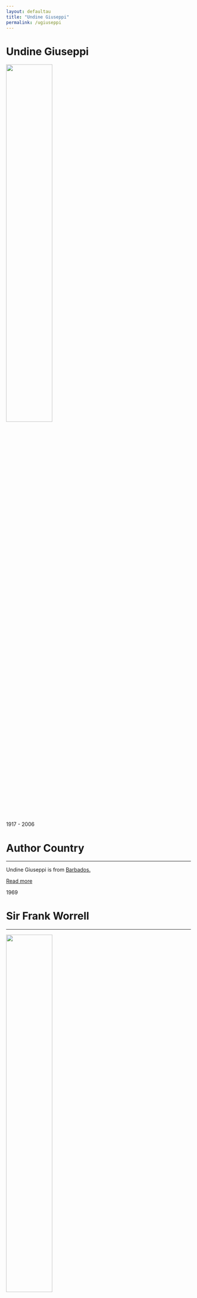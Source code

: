 ```yaml
---
layout: defaultau
title: "Undine Giuseppi"
permalink: /ugiuseppi
---
```

<!-- partial:index.partial.html -->
<div class="content">
     <h1>Undine Giuseppi</h1>
    <div class="quote">
        <div><img src="https://arimacirc.files.wordpress.com/2017/04/undine-crop-1-redo.jpg?w=217" height="50%" width = "50%" class="logo"></div>
    </div>
    <div class="timeline">
        <div style="padding-bottom:100px;"></div>
        <div class="block">
             <div class="date right"><p class="right"> 1917 - 2006 </p></div>
            <div class="dot"></div>
            <div class="left first">
            <div class="author_country">
                <h1>Author Country</h1><hr>
          <div class="aclocation">  <p>Undine Giuseppi is from <a href="{{ site.baseurl }}/12">Barbados.</a></p></div>
              <div class="acreadmore">  <a href="#" target="_blank">Read more</a></div>
            </div>
            </div>
            </div>
        <div class="block">
            <div class="date left"><p class="left">1969</p></div>
            <div class="dot"></div>
            <div class="right">
                <h1>Sir Frank Worrell</h1><hr>
                <p><img src="" height="50%" width = "50%"></p>
                <p>
                Language: English<br/>
                Publisher: Nelson Thornes<br/>
                Pub_location: Cheltenham, England<br/>
                Genre: Biography<br/>
                Length: 92<br/>                   </p>
            </div>
        </div>
       <div class="block">
            <div class="date right"><p class="right">1971</p></div>
            <div class="dot"></div>
            <div class="left">
                <h1>Nelson’s New West Indian Readers 1</h1><hr>
                <p><img src="https://images-na.ssl-images-amazon.com/images/S/compressed.photo.goodreads.com/books/1347933876i/5725087.jpg" height="50%" width = "50%"></p>
                <p>
                Language: English<br/>
                Publisher: Nelson Thornes<br/>
                Pub_location: Cheltenham, England<br/>
                Genre: Anthology<br/>
                Length: 112<br/>                   </p>
            </div>
        </div>
       <div class="block">
            <div class="date left"><p class="left">1971</p></div>
            <div class="dot"></div>
            <div class="right">
                <h1>Nelson’s New West Indian Readers 2</h1><hr>
                <p><img src="https://pictures.abebooks.com/inventory/md/md30159696259.jpg" height="50%" width = "50%"></p>
                <p>
                Language: English<br/>
                Publisher: Thomas Nelson & Sons LTD.<br/>
                Pub_location: Nashville, TN, United States<br/>
                Genre: Anthology<br/>
                Length: 128<br/>                   </p>
            </div>
        </div>
       <div class="block">
            <div class="date right"><p class="right">1973</p></div>
            <div class="dot"></div>
            <div class="left">
                <h1>Backfire</h1><hr>
                <p><img src="https://m.media-amazon.com/images/I/510YT0HoqUL._SX286_BO1,204,203,200_.jpg" height="50%" width = "50%"></p>
                <p>
                Language: English<br/>
                Publisher: Macmillan Caribbean<br/>
                Pub_location: London, England<br/>
                Genre: Short Stories<br/>
                Length: 120<br/>                   </p>
            </div>
        </div><div class="block">
            <div class="date left"><p class="left">1974</p></div>
            <div class="dot"></div>
            <div class="right">
                <h1>A Look at Learie Constantine</h1><hr>
                <p><img src="https://m.media-amazon.com/images/I/41yb74TWq-L._SY291_BO1,204,203,200_QL40_FMwebp_.jpg" height="50%" width = "50%"></p>
                <p>
                Language: English<br/>
                Publisher: Nelson Thornes<br/>
                Pub_location: Cheltenham, England<br/>
                Genre: Biography<br/>
                Length: 144<br/>                   </p>
            </div>
        </div>
<div class="block">
            <div class="date right"><p class="right">1975</p></div>
            <div class="dot"></div>
            <div class="left">
                <h1>Out for Stars: Book 1: An Anthology of Poetry for Caribbean Secondary Schools</h1><hr>
                <p><img src="" height="50%" width = "50%"></p>
                <p>
Co-Author: Neville Giuseppi<br/>                
Language: English<br/>
                Publisher: Macmillan Education<br/>
                Pub_location: London, England<br/>
                Genre: Anthology<br/>
                Length: 96<br/>                   </p>
            </div>
        </div>
<div class="block">
            <div class="date left"><p class="left">1976</p></div>
            <div class="dot"></div>
            <div class="right">
                <h1>Caught in the Slips</h1><hr>
                <p><img src="https://books.google.dm/books/content?id=FeMuAAAAYAAJ&printsec=frontcover&img=1&zoom=1&imgtk=AFLRE73fazy4aZ2IgyD-z0AluVPjc04su5XgJ41vwEcm7do63pwygW8qsAI8ClnK4Pyz26v-J85foGxcITHDszvorf9Lb3zYPLf77gdRJ-YeRvNAvdZZLWTeBKj2BIkNpHrt8xYNDHXu" height="50%" width = "50%"></p>
                <p>
                Language: English<br/>
                Publisher: Giuseppi House Publications<br/>
                Pub_location: Port of Spain, Trinidad & Tobago<br/>
                Genre: Nonfiction Books<br/>
                Length: 48<br/>                   </p>
            </div>
        </div>
<div class="block">
            <div class="date right"><p class="right">1976</p></div>
            <div class="dot"></div>
            <div class="left">
                <h1>Out for Stars: Book 2: An Anthology of Poetry for Caribbean Secondary Schools</h1><hr>
                <p><img src="" height="50%" width = "50%"></p>
                <p>
		Co-Author: Neville Giuseppi<br/>                                
		Language: English<br/>
                Publisher: Macmillan Education<br/>
                Pub_location: London, England<br/>
                Genre: Anthology<br/>
                Length: <br/>                   </p>
            </div>
        </div>       
<div class="block">
            <div class="date left"><p class="left">1999</p></div>
            <div class="dot"></div>
            <div class="right">
                <h1>Nelson’s New West Indian Readers 3</h1><hr>
                <p><img src="https://daysbookstore.com/wp-content/uploads/2020/06/9780175663286-1.jpg" height="50%" width = "50%"></p>
                <p>
		Language: English<br/>
                Publisher: Nelson Thornes<br/>
                Pub_location: Cheltenham, England<br/>
                Genre: Anthology<br/>
                Length: 160<br/>                   </p>
            </div>
        </div>
<div class="block">
            <div class="date right"><p class="right">2003</p></div>
            <div class="dot"></div>
            <div class="left">
                <h1>Act of God</h1><hr>
                <p><img src="https://m.media-amazon.com/images/I/51ZmLC3oIML._SY291_BO1,204,203,200_QL40_FMwebp_.jpg" height="50%" width = "50%"></p>
                <p>
                Language: English<br/>
                Publisher: Macmillan Caribbean<br/>
                Pub_location: London, England<br/>
                Genre: Anthology<br/>
                Length: 152<br/>                   </p>
            </div>
        </div>
<div class="block">
            <div class="date left"><p class="left">2005</p></div>
            <div class="dot"></div>
            <div class="right">
                <h1>I Remember</h1><hr>
                <p><img src="" height="50%" width = "50%"></p>
                <p>
                Language: English<br/>
                Publisher: Communications Specialists Limited<br/>
                Pub_location: Hampshire, England<br/>
                Genre: Autobiography<br/>
                Length: 250<br/>                   </p>
            </div>
        </div>
<div class="block">
            <div class="date right"><p class="right">2005</p></div>
            <div class="dot"></div>
            <div class="left">
                <h1>Russell Tesheira</h1><hr>
                <p><img src="" height="50%" width = "50%"></p>
                <p>
                Language: English<br/>
                Publisher: Triniprint Limited<br/>
                Pub_location: Port of Spain, Trinidad & Tobago<br/>
                Genre: Biography<br/>
                Length: 32<br/>                   </p>
            </div>
        </div>
        </div> 
<!-- partial -->
<script src='https://cdnjs.cloudflare.com/ajax/libs/jquery/3.1.1/jquery.min.js'></script><script  src="{{ site.baseurl }}/assets/js/authorscript.js"></script>